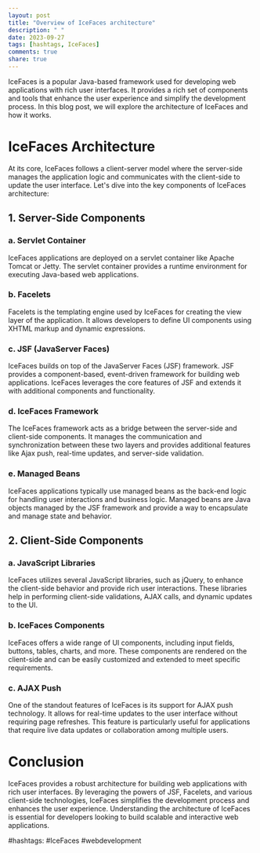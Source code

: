 ```yaml
---
layout: post
title: "Overview of IceFaces architecture"
description: " "
date: 2023-09-27
tags: [hashtags, IceFaces]
comments: true
share: true
---
```


IceFaces is a popular Java-based framework used for developing web applications with rich user interfaces. It provides a rich set of components and tools that enhance the user experience and simplify the development process. In this blog post, we will explore the architecture of IceFaces and how it works.

# IceFaces Architecture

At its core, IceFaces follows a client-server model where the server-side manages the application logic and communicates with the client-side to update the user interface. Let's dive into the key components of IceFaces architecture:

## 1. Server-Side Components

### a. Servlet Container

IceFaces applications are deployed on a servlet container like Apache Tomcat or Jetty. The servlet container provides a runtime environment for executing Java-based web applications.

### b. Facelets

Facelets is the templating engine used by IceFaces for creating the view layer of the application. It allows developers to define UI components using XHTML markup and dynamic expressions.

### c. JSF (JavaServer Faces)

IceFaces builds on top of the JavaServer Faces (JSF) framework. JSF provides a component-based, event-driven framework for building web applications. IceFaces leverages the core features of JSF and extends it with additional components and functionality.

### d. IceFaces Framework

The IceFaces framework acts as a bridge between the server-side and client-side components. It manages the communication and synchronization between these two layers and provides additional features like Ajax push, real-time updates, and server-side validation.

### e. Managed Beans

IceFaces applications typically use managed beans as the back-end logic for handling user interactions and business logic. Managed beans are Java objects managed by the JSF framework and provide a way to encapsulate and manage state and behavior.

## 2. Client-Side Components

### a. JavaScript Libraries

IceFaces utilizes several JavaScript libraries, such as jQuery, to enhance the client-side behavior and provide rich user interactions. These libraries help in performing client-side validations, AJAX calls, and dynamic updates to the UI.

### b. IceFaces Components

IceFaces offers a wide range of UI components, including input fields, buttons, tables, charts, and more. These components are rendered on the client-side and can be easily customized and extended to meet specific requirements.

### c. AJAX Push

One of the standout features of IceFaces is its support for AJAX push technology. It allows for real-time updates to the user interface without requiring page refreshes. This feature is particularly useful for applications that require live data updates or collaboration among multiple users.

# Conclusion

IceFaces provides a robust architecture for building web applications with rich user interfaces. By leveraging the powers of JSF, Facelets, and various client-side technologies, IceFaces simplifies the development process and enhances the user experience. Understanding the architecture of IceFaces is essential for developers looking to build scalable and interactive web applications.

#hashtags: #IceFaces #webdevelopment